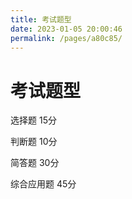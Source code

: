 ```yaml
---
title: 考试题型
date: 2023-01-05 20:00:46
permalink: /pages/a80c85/
---
```

# 考试题型

选择题 15分

判断题 10分

简答题 30分

综合应用题 45分

